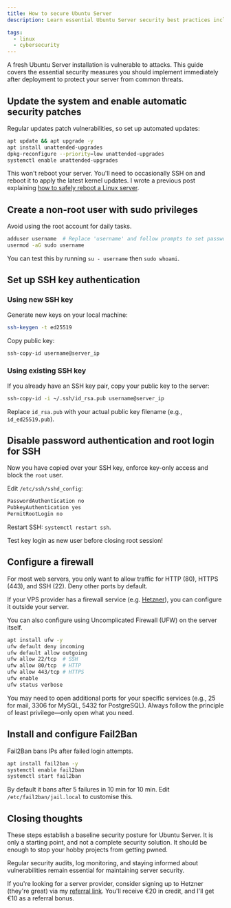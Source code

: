 ```yaml
---
title: How to secure Ubuntu Server
description: Learn essential Ubuntu Server security best practices including SSH hardening, firewall configuration, automated updates, and Fail2Ban setup. Step-by-step guide to protect your Linux server from security threats.

tags:
  - linux
  - cybersecurity
---
```


A fresh Ubuntu Server installation is vulnerable to attacks. This guide covers the essential security measures you should implement immediately after deployment to protect your server from common threats.

## Update the system and enable automatic security patches

Regular updates patch vulnerabilities, so set up automated updates:

```bash
apt update && apt upgrade -y
apt install unattended-upgrades
dpkg-reconfigure --priority=low unattended-upgrades
systemctl enable unattended-upgrades
```

This won't reboot your server. You'll need to occasionally SSH on and reboot it to apply the latest kernel updates. I wrote a previous post explaining [how to safely reboot a Linux server](/how-to-reboot-a-linux-server).

## Create a non-root user with sudo privileges

Avoid using the root account for daily tasks.

```bash
adduser username  # Replace 'username' and follow prompts to set password
usermod -aG sudo username
```

You can test this by running `su - username` then `sudo whoami`.

## Set up SSH key authentication

### Using new SSH key

Generate new keys on your local machine:

```bash
ssh-keygen -t ed25519
```

Copy public key:

```bash
ssh-copy-id username@server_ip
```

### Using existing SSH key

If you already have an SSH key pair, copy your public key to the server:

```bash
ssh-copy-id -i ~/.ssh/id_rsa.pub username@server_ip
```

Replace `id_rsa.pub` with your actual public key filename (e.g., `id_ed25519.pub`).

## Disable password authentication and root login for SSH

Now you have copied over your SSH key, enforce key-only access and block the `root` user.

Edit `/etc/ssh/sshd_config`:

```bash
PasswordAuthentication no
PubkeyAuthentication yes
PermitRootLogin no
```

Restart SSH: `systemctl restart ssh`.

Test key login as new user before closing root session!

## Configure a firewall

For most web servers, you only want to allow traffic for HTTP (80), HTTPS (443), and SSH (22). Deny other ports by default.

If your VPS provider has a firewall service (e.g. [Hetzner](https://docs.hetzner.com/cloud/firewalls/getting-started/creating-a-firewall/)), you can configure it outside your server.

You can also configure using Uncomplicated Firewall (UFW) on the server itself.

```bash
apt install ufw -y
ufw default deny incoming
ufw default allow outgoing
ufw allow 22/tcp  # SSH
ufw allow 80/tcp  # HTTP
ufw allow 443/tcp # HTTPS
ufw enable
ufw status verbose
```

You may need to open additional ports for your specific services (e.g., 25 for mail, 3306 for MySQL, 5432 for PostgreSQL). Always follow the principle of least privilege—only open what you need.

## Install and configure Fail2Ban

Fail2Ban bans IPs after failed login attempts.

```bash
apt install fail2ban -y
systemctl enable fail2ban
systemctl start fail2ban
```

By default it bans after 5 failures in 10 min for 10 min. Edit `/etc/fail2ban/jail.local` to customise this.

## Closing thoughts

These steps establish a baseline security posture for Ubuntu Server. It is only a starting point, and not a complete security solution. It should be enough to stop your hobby projects from getting pwned.

Regular security audits, log monitoring, and staying informed about vulnerabilities remain essential for maintaining server security.

If you're looking for a server provider, consider signing up to Hetzner (they're great) via my [referral link](https://hetzner.cloud/?ref=zQMVsmYxZm7B). You'll receive €20 in credit, and I'll get €10 as a referral bonus.
